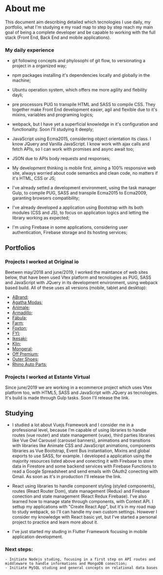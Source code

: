 # About me
This document aim describing detailed which tecnologies I use daily, my portfolio, what I'm studying e my road map to step by step reach my main goal of being a complete developer and be capable to working with the full stack (Front End, Back End and mobile applications).

### My daily experience
  - git following concepts and phylosophi of git flow, to versionating a project in a organized way;
  
  - npm packages installing it's dependencies locally and globally in the machine;
  
  - Ubuntu operation system, which offers me more agility and flebility dayli;
  
  - pre processors PUG to transpile HTML and SASS to compile CSS. They together make Front End development easier, agil and flexible due to it's mixins, variables and programing logics;
  
  - webpack, but I have yet a superficial knowledge in it's configuration and functionality. Soon I'll studying it deeply;
  
  - JavaScript using Ecma2015, considering object orientation its class. I know JQuery and Vanilla JavaScript. I know work with ajax calls and fetch APIs, so I can work with promises and async await too;
  
  - JSON due to APIs body requests and responses;
  
  - My development thinking is mobile first, aiming a 100% responsive web site, always worried about code semantics and clean code, no matters if it's HTML, CSS or JS;
  
  - I've already setted a development environment, using the task manager Gulp, to compile PUG, SASS and transpile Ecma2015 to Ecma2009, garanting browsers compatibility;
  
  - I've already developed a application using Bootstrap with its both modules (CSS and JS), to focus on application logics and letting the library working as expected;
  
  - I'm using Firebase in some applications, considering user authentication, Firebase storage and its hosting services;

  ## Portfolios

  ### Projects I worked at Original io
  Beetwen may/2018 and june/2019, I worked the maintance of web sites below, that have been used Vtex platform and tecnologies as PUG, SASS and JavaScript with JQuery in its development environment, using webpack based build. All of these uses all versions (mobile, tablet and desktop):
  - <a href="https://www.abrand.com.br" target="_blank">ABrand</a>;
 - <a href="https://www.agatha.com.br" target="_blank">Agatha Modas</a>;
 - <a href="https://www.animale.com.br" target="_blank">Animale</a>;
 - <a href="https://www.armadillo.com.br" target="_blank">Armadillo</a>;
 - <a href="https://www.afabula.com.br" target="_blank">Fábula</a>;
 - <a href="https://www.farmrio.com.br" target="_blank">Farm</a>;
 - <a href="https://www.foxtonbrasil.com.br" target="_blank">Foxton</a>;
 - <a href="https://www.fyistore.com.br" target="_blank">FYI</a>;
 - <a href="https://www.ikesaki.com.br" target="_blank">Ikesaki</a>;
 - <a href="https://www.klin.com.br" target="_blank">Klin</a>;
 - <a href="https://cluberedeconecta.redeconectasa.com.br" target="_blank">Mongeral</a>;
 - <a href="https://www.offpremium.com.br" target="_blank">Off Premium</a>;
 - <a href="https://www.outershoes.com.br" target="_blank">Outer Shoes</a>;
 - <a href="https://www.rhinoautoparts.com.br" target="_blank">Rhino Auto Parts</a>;

 ### Projects I worked at Estante Virtual
 Since june/2019 we are working in a ecommerce project which uses Vtex platform too, with HTML5, SASS and JavaScript with JQuery as tecnologies. It's build is made through Gulp tasks. Soon I'll release the link.

 ## Studying

  - I studied a lot about Vuejs Framework and I consider me in a professional level, because I'm capable of using libraries to handle routes (vue router) and state management (vuex), third parties libraries like Vue Owl Carousel (carousel banners), animations and transitions with libraries like Animate CSS and JavaScript animations, components libraries as Vue Bootstrap, Event Bus instantiation, Mixins and global exports to use SASS, for example. I developed a application using the majority resources listed above and conecting it with Firebase to store data in Firestore and some backend services with Firebase Functions to read a Google Spreadsheet and send emails with OAuth2 conecting with Gmail. As soon as it's in production I'll release the link.
  
  - React using libraries to handle component styling (styled components), routes (React Router Dom), state management (Redux) and Firebase conection and state management (React Redux Firebase). I've also learned how to manage state through components, with Context API. I settup my applications with "Create React App", but it's in my road map to study webpack, so I'll can handle my own custom settings. However I consider my knowledge with React basic yet, but I've started a personal project to practice and learn more about it.

  - I've just started my studing in Flutter Framework focusing in mobile application development.

  ### Next steps:

    - Initiate Nodejs studing, focusing in a first step on API routes and middleware to handle informations and MongoDB conection;
    - Initiate MySQL studing and general concepts on relational data bases
